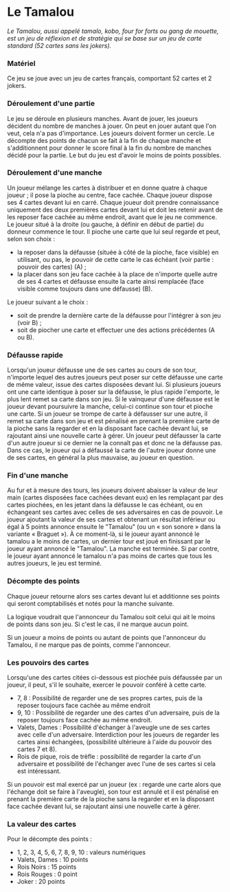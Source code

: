 # Le Tamalou
_Le Tamalou, aussi appelé tamalo, kobo, four for forts ou gang de mouette, est un jeu de réflexion et de stratégie 
qui se base sur un jeu de carte standard (52 cartes sans les jokers)._

### Matériel
Ce jeu se joue avec un jeu de cartes français, comportant 52 cartes et 2 jokers.

### Déroulement d'une partie

Le jeu se déroule en plusieurs manches. Avant de jouer, les joueurs décident du nombre de manches à jouer. On peut en jouer autant que l'on veut, cela n'a pas d'importance. Les joueurs doivent former un cercle. Le décompte des points de chacun se fait à la fin de chaque manche et s'additionnent pour donner le score final à la fin du nombre de manches décidé pour la partie. Le but du jeu est d'avoir le moins de points possibles. 

### Déroulement d'une manche

Un joueur mélange les cartes à distribuer et en donne quatre à chaque joueur ; il pose la pioche au centre, face cachée. Chaque joueur dispose ses 4 cartes devant lui en carré. Chaque joueur doit prendre connaissance uniquement des deux premières cartes devant lui et doit les retenir avant de les reposer face cachée au même endroit, avant que le jeu ne commence. Le joueur situé à la droite (ou gauche, à définir en début de partie) du donneur commence le tour. Il pioche une carte que lui seul regarde et peut, selon son choix :

- la reposer dans la défausse (située à côté de la pioche, face visible) en utilisant, ou pas, le pouvoir de cette carte le cas échéant (voir partie : pouvoir des cartes) (A) ; 
- la placer dans son jeu face cachée à la place de n'importe quelle autre de ses 4 cartes et défausse ensuite la carte ainsi remplacée (face visible comme toujours dans une défausse) (B).

Le joueur suivant a le choix :

- soit de prendre la dernière carte de la défausse pour l'intégrer à son jeu (voir B) ;
- soit de piocher une carte et effectuer une des actions précédentes (A ou B).

### Défausse rapide

Lorsqu'un joueur défausse une de ses cartes au cours de son tour, n'importe lequel des autres joueurs peut poser sur cette défausse une carte de même valeur, issue des cartes disposées devant lui. Si plusieurs joueurs ont une carte identique à poser sur la défausse, le plus rapide l'emporte, le plus lent remet sa carte dans son jeu. Si le vainqueur d'une défausse est le joueur devant poursuivre la manche, celui-ci continue son tour et pioche une carte. Si un joueur se trompe de carte à défausser sur une autre, il remet sa carte dans son jeu et est pénalisé en prenant la première carte de la pioche sans la regarder et en la disposant face cachée devant lui, se rajoutant ainsi une nouvelle carte à gérer. Un joueur peut défausser la carte d'un autre joueur si ce dernier ne la connaît pas et donc ne la défausse pas. Dans ce cas, le joueur qui a défaussé la carte de l'autre joueur donne une de ses cartes, en général la plus mauvaise, au joueur en question. 

### Fin d'une manche

Au fur et à mesure des tours, les joueurs doivent abaisser la valeur de leur main (cartes disposées face cachées devant eux) en les remplaçant par des cartes piochées, en les jetant dans la défausse le cas échéant, ou en échangeant ses cartes avec celles de ses adversaires en cas de pouvoir. Le joueur ajoutant la valeur de ses cartes et obtenant un résultat inférieur ou égal à 5 points annonce ensuite le "Tamalou" (ou un « son sonore » dans la variante « Braguet »). À ce moment-là, si le joueur ayant annoncé le tamalou a le moins de cartes, un dernier tour est joué en finissant par le joueur ayant annoncé le "Tamalou". La manche est terminée. Si par contre, le joueur ayant annoncé le tamalou n'a pas moins de cartes que tous les autres joueurs, le jeu est terminé. 

### Décompte des points

Chaque joueur retourne alors ses cartes devant lui et additionne ses points qui seront comptabilisés et notés pour la manche suivante.

La logique voudrait que l'annonceur du Tamalou soit celui qui ait le moins de points dans son jeu. Si c'est le cas, il ne marque aucun point.

Si un joueur a moins de points ou autant de points que l'annonceur du Tamalou, il ne marque pas de points, comme l'annonceur. 

### Les pouvoirs des cartes

Lorsqu'une des cartes citées ci-dessous est piochée puis défaussée par un joueur, il peut, s'il le souhaite, exercer le pouvoir conféré à cette carte.

- 7, 8 : Possibilité de regarder une de ses propres cartes, puis de la reposer toujours face cachée au même endroit 
- 9, 10 : Possibilité de regarder une des cartes d'un adversaire, puis de la reposer toujours face cachée au même endroit. 
- Valets, Dames : Possibilité d'échanger à l'aveugle une de ses cartes avec celle d'un adversaire. Interdiction pour les joueurs de regarder les cartes ainsi échangées, (possibilité ultérieure à l'aide du pouvoir des cartes 7 et 8). 
- Rois de pique, rois de trèfle : possibilité de regarder la carte d'un adversaire et possibilité de l'échanger avec l'une de ses cartes si cela est intéressant.

Si un pouvoir est mal exercé par un joueur (ex : regarde une carte alors que l'échange doit se faire à l'aveugle), son tour est annulé et il est pénalisé en prenant la première carte de la pioche sans la regarder et en la disposant face cachée devant lui, se rajoutant ainsi une nouvelle carte à gérer. 

### La valeur des cartes

Pour le décompte des points :

- 1, 2, 3, 4, 5, 6, 7, 8, 9, 10 : valeurs numériques
- Valets, Dames : 10 points 
- Rois Noirs : 15 points 
- Rois Rouges : 0 point 
- Joker : 20 points


